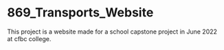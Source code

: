 # 869_Transports_Website
This project is a website made for a school capstone project in June 2022 at cfbc college. 
